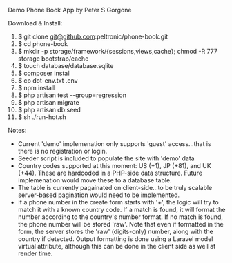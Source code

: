 Demo Phone Book App
by Peter S Gorgone

Download & Install:
1. $ git clone git@github.com:peltronic/phone-book.git
2. $ cd phone-book
3. $ mkdir -p storage/framework/{sessions,views,cache}; chmod -R 777 storage bootstrap/cache
4. $ touch database/database.sqlite
5. $ composer install
6. $ cp dot-env.txt .env
7. $ npm install
8. $ php artisan test --group=regression
9. $ php artisan migrate
10. $ php artisan db:seed
11. $ sh ./run-hot.sh

Notes:
* Current 'demo' implemenation only supports 'guest' access...that is there is no registration or login.
* Seeder script is included to populate the site with 'demo' data
* Country codes supported at this moment: US (+1), JP (+81), and UK (+44). These are hardcoded in a PHP-side data structure. Future implemenation would move these to a database table.
* The table is currently pagainated on client-side...to be truly scalable server-based pagination would need to be implemented.
* If a phone number in the create form starts with '+', the logic will try to match it with a known country code. If a match is found, it will format the number according to the country's number format. If no match is found, the phone number will be stored 'raw'. Note that even if formatted in the form, the server stores the 'raw' (digits-only) number, along with the country if detected. Output formatting is done using a Laravel model virtual attribute, although this can be done in the client side as well at render time.

